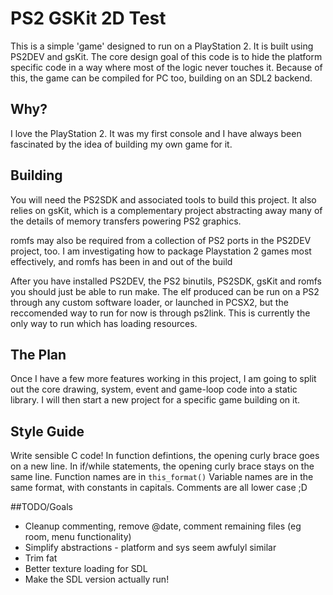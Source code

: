 # PS2 GSKit 2D Test
This is a simple 'game' designed to run on a PlayStation 2. It is built using PS2DEV and gsKit. The core
design goal of this code is to hide the platform specific code in a way where most of the logic never
touches it. Because of this, the game can be compiled for PC too, building on an SDL2 backend.

## Why?
I love the PlayStation 2. It was my first console and I have always been fascinated by the idea of
building my own game for it.

## Building
You will need the PS2SDK and associated tools to build this project. It also relies on gsKit, which is a
complementary project abstracting away many of the details of memory transfers powering PS2 graphics. 

romfs may also be required from a collection of PS2 ports in the PS2DEV project, too. I am
investigating how to package Playstation 2 games most effectively, and romfs has been in and out of the
build

After you have installed PS2DEV, the PS2 binutils, PS2SDK, gsKit and romfs you should just be able to run
make. The elf produced can be run on a PS2 through any custom software loader, or launched in PCSX2, but the
reccomended way to run for now is through ps2link. This is currently the only way to run which has loading
resources.

## The Plan
Once I have a few more features working in this project, I am going to split out the core drawing, system,
event and game-loop code into a static library. I will then start a new project for a specific game building
on it.

## Style Guide
Write sensible C code!
In function defintions, the opening curly brace goes on a new line.
In if/while statements, the opening curly brace stays on the same line.
Function names are in ```this_format()```
Variable names are in the same format, with constants in capitals.
Comments are all lower case ;D

##TODO/Goals
- Cleanup commenting, remove @date, comment remaining files (eg room, menu functionality)
- Simplify abstractions - platform and sys seem awfulyl similar
- Trim fat
- Better texture loading for SDL
- Make the SDL version actually run!

